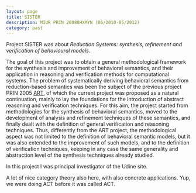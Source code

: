 ```yaml
---
layout: page
title: SISTER
description: MIUR PRIN 20088HXMYN (06/2010-05/2012)
category: past
---
```

Project SISTER was about *Reduction Systems: synthesis, refinement and verification of behavioural models*. 

The goal of this project was to obtain a general methodological framework for the synthesis and improvement of behavioral semantics, and their application in reasoning and verification methods for computational systems.
The problem of systematically deriving behavioral semantics from reduction-based semantics was been the subject of the previous project PRIN 2005 [ART](/projects/2005-art/), of which the current project was proposed as a natural continuation, mainly to lay the foundations for the introduction of abstract reasoning and verification techniques. For this aim, the project started from methodologies for the synthesis of behavioral semantics, moved to the development of analysis and refinement techniques of these semantics, and finally dealt with the definition of general verification and reasoning techniques. Thus, differently from the ART project, the methodological aspect was not limited to the definition of behavioral semantic models, but it was also extended to the improvement of such models, and to the definition of verification techniques, keeping in any case the same generality and abstraction level of the synthesis techniques already studied.

In this project I was principal investigator of the Udine site. 

A lot of nice category theory also here, with also concrete applications. Yup, we were doing ACT before it was called ACT.


